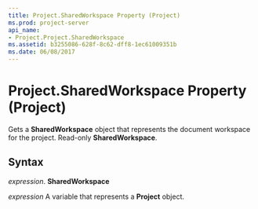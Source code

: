 ```yaml
---
title: Project.SharedWorkspace Property (Project)
ms.prod: project-server
api_name:
- Project.Project.SharedWorkspace
ms.assetid: b3255086-628f-8c62-dff8-1ec61009351b
ms.date: 06/08/2017
---
```



# Project.SharedWorkspace Property (Project)

Gets a **SharedWorkspace** object that represents the document workspace for the project. Read-only **SharedWorkspace**.


## Syntax

 _expression_. **SharedWorkspace**

 _expression_ A variable that represents a **Project** object.


